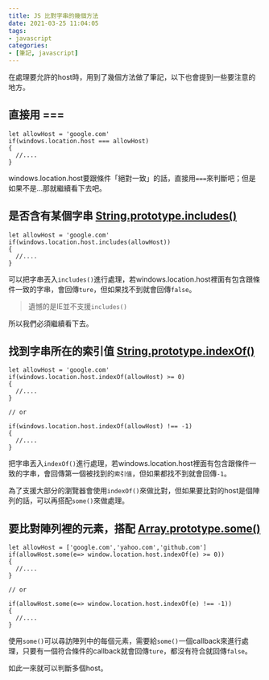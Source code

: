 ```yaml
---
title: JS 比對字串的幾個方法
date: 2021-03-25 11:04:05
tags:
- javascript
categories:
- [筆記, javascript]
---
```


在處理要允許的host時，用到了幾個方法做了筆記，以下也會提到一些要注意的地方。

## 直接用 ===
```javascript=
let allowHost = 'google.com'
if(windows.location.host === allowHost)
{
  //....
}
```
windows.location.host要跟條件「絕對一致」的話，直接用`===`來判斷吧；但是如果不是...那就繼續看下去吧。

<!-- more -->

## 是否含有某個字串 [String.prototype.includes()](https://developer.mozilla.org/en-US/docs/Web/JavaScript/Reference/Global_Objects/String/includes)
```javascript=
let allowHost = 'google.com'
if(windows.location.host.includes(allowHost))
{
  //....
}
```
可以把字串丟入`includes()`進行處理，若windows.location.host裡面有包含跟條件一致的字串，會回傳`ture`，但如果找不到就會回傳`false`。


> 遺憾的是IE並不支援`includes()`

所以我們必須繼續看下去。

## 找到字串所在的索引值 [String.prototype.indexOf()](https://developer.mozilla.org/en-US/docs/Web/JavaScript/Reference/Global_Objects/String/indexOf)
```javascript=
let allowHost = 'google.com'
if(windows.location.host.indexOf(allowHost) >= 0)
{
  //....
}

// or

if(windows.location.host.indexOf(allowHost) !== -1)
{
  //....
}
```
把字串丟入`indexOf()`進行處理，若windows.location.host裡面有包含跟條件一致的字串，會回傳第一個被找到的`索引值`，但如果都找不到就會回傳`-1`。

為了支援大部分的瀏覽器會使用`indexOf()`來做比對，但如果要比對的host是個陣列的話，可以再搭配`some()`來做處理。

## 要比對陣列裡的元素，搭配 [Array.prototype.some()](https://developer.mozilla.org/en-US/docs/Web/JavaScript/Reference/Global_Objects/Array/some)
```javascript=
let allowHost = ['google.com','yahoo.com','github.com']
if(allowHost.some(e=> window.location.host.indexOf(e) >= 0))
{
  //....
}

// or

if(allowHost.some(e=> window.location.host.indexOf(e) !== -1))
{
  //....
}
```
使用`some()`可以尋訪陣列中的每個元素，需要給`some()`一個callback來進行處理，只要有一個符合條件的callback就會回傳`ture`，都沒有符合就回傳`false`。

如此一來就可以判斷多個host。


